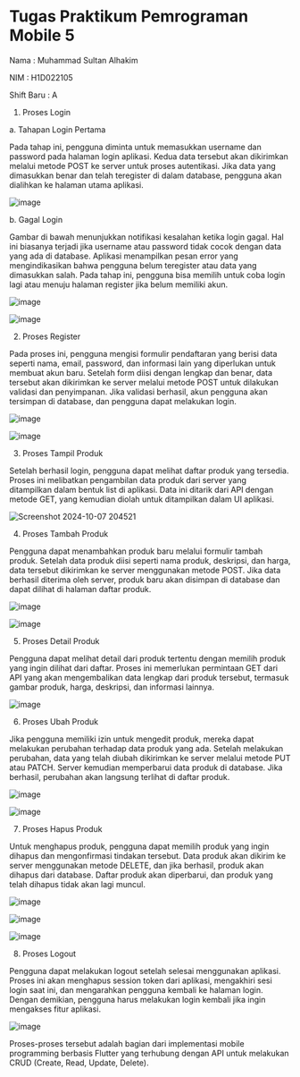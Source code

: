 # Tugas Praktikum Pemrograman Mobile 5
Nama       : Muhammad Sultan Alhakim

NIM        : H1D022105

Shift Baru : A

1. Proses Login

a. Tahapan Login Pertama

Pada tahap ini, pengguna diminta untuk memasukkan username dan password pada halaman login aplikasi. Kedua data tersebut akan dikirimkan melalui metode POST ke server untuk proses autentikasi. Jika data yang dimasukkan benar dan telah teregister di dalam database, pengguna akan dialihkan ke halaman utama aplikasi.

![image](https://github.com/user-attachments/assets/f4a5ca0d-223e-497b-b504-96cd4553e8ce)

b. Gagal Login

Gambar di bawah menunjukkan notifikasi kesalahan ketika login gagal. Hal ini biasanya terjadi jika username atau password tidak cocok dengan data yang ada di database. Aplikasi menampilkan pesan error yang mengindikasikan bahwa pengguna belum teregister atau data yang dimasukkan salah. Pada tahap ini, pengguna bisa memilih untuk coba login lagi atau menuju halaman register jika belum memiliki akun.

![image](https://github.com/user-attachments/assets/f14854a7-35b1-4b99-9248-88ba0a56dc60)

![image](https://github.com/user-attachments/assets/d9771695-c348-4464-b460-c096103ad49a)

2. Proses Register

Pada proses ini, pengguna mengisi formulir pendaftaran yang berisi data seperti nama, email, password, dan informasi lain yang diperlukan untuk membuat akun baru. Setelah form diisi dengan lengkap dan benar, data tersebut akan dikirimkan ke server melalui metode POST untuk dilakukan validasi dan penyimpanan. Jika validasi berhasil, akun pengguna akan tersimpan di database, dan pengguna dapat melakukan login.

![image](https://github.com/user-attachments/assets/5011cb9c-23e9-43fa-9859-50b855d401e5)

![image](https://github.com/user-attachments/assets/ecb26692-9df1-4fc5-b240-bb424034f0b3)

3. Proses Tampil Produk
   
Setelah berhasil login, pengguna dapat melihat daftar produk yang tersedia. Proses ini melibatkan pengambilan data produk dari server yang ditampilkan dalam bentuk list di aplikasi. Data ini ditarik dari API dengan metode GET, yang kemudian diolah untuk ditampilkan dalam UI aplikasi.

![Screenshot 2024-10-07 204521](https://github.com/user-attachments/assets/727cea4e-5dda-4a66-8904-c34a3609c900)

4. Proses Tambah Produk
   
Pengguna dapat menambahkan produk baru melalui formulir tambah produk. Setelah data produk diisi seperti nama produk, deskripsi, dan harga, data tersebut dikirimkan ke server menggunakan metode POST. Jika data berhasil diterima oleh server, produk baru akan disimpan di database dan dapat dilihat di halaman daftar produk.

![image](https://github.com/user-attachments/assets/4bc01b10-8bd0-438e-8c5c-feda150b0864)

![image](https://github.com/user-attachments/assets/165c4e5c-a3e5-4b4e-aebd-cdd360f31858)

5. Proses Detail Produk
   
Pengguna dapat melihat detail dari produk tertentu dengan memilih produk yang ingin dilihat dari daftar. Proses ini memerlukan permintaan GET dari API yang akan mengembalikan data lengkap dari produk tersebut, termasuk gambar produk, harga, deskripsi, dan informasi lainnya.

![image](https://github.com/user-attachments/assets/f0cd981a-8ff0-4354-87ef-bdc2cea168cb)

6. Proses Ubah Produk
   
Jika pengguna memiliki izin untuk mengedit produk, mereka dapat melakukan perubahan terhadap data produk yang ada. Setelah melakukan perubahan, data yang telah diubah dikirimkan ke server melalui metode PUT atau PATCH. Server kemudian memperbarui data produk di database. Jika berhasil, perubahan akan langsung terlihat di daftar produk.

![image](https://github.com/user-attachments/assets/cd0e24fc-6d9c-4b19-a311-c07e3e27a5b0)

![image](https://github.com/user-attachments/assets/ca048d84-8a85-4477-a38e-0ee66077e7e6)

7. Proses Hapus Produk
   
Untuk menghapus produk, pengguna dapat memilih produk yang ingin dihapus dan mengonfirmasi tindakan tersebut. Data produk akan dikirim ke server menggunakan metode DELETE, dan jika berhasil, produk akan dihapus dari database. Daftar produk akan diperbarui, dan produk yang telah dihapus tidak akan lagi muncul.

![image](https://github.com/user-attachments/assets/ca89e684-66e6-4864-a2e1-7bd2cfc20570)

![image](https://github.com/user-attachments/assets/588fea36-5c20-488e-a5e2-7f4b93d92f9e)

![image](https://github.com/user-attachments/assets/3916d0b1-ff27-4c89-89d5-5fbeb2fc5bb0)

8. Proses Logout
   
Pengguna dapat melakukan logout setelah selesai menggunakan aplikasi. Proses ini akan menghapus session token dari aplikasi, mengakhiri sesi login saat ini, dan mengarahkan pengguna kembali ke halaman login. Dengan demikian, pengguna harus melakukan login kembali jika ingin mengakses fitur aplikasi.

![image](https://github.com/user-attachments/assets/e2bd9904-9592-4830-b9a4-51e8aa5905af)

Proses-proses tersebut adalah bagian dari implementasi mobile programming berbasis Flutter yang terhubung dengan API untuk melakukan CRUD (Create, Read, Update, Delete).
